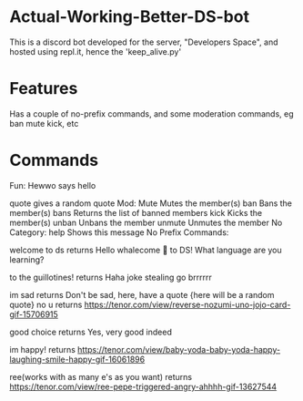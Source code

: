 # Actual-Working-Better-DS-bot

This is a discord bot developed for the server, "Developers Space", and hosted using repl.it, hence the 'keep_alive.py'

# Features

Has a couple of no-prefix commands, and some moderation commands, eg ban mute kick, etc

# Commands

Fun:
  Hewwo     says hello          

  quote     gives a random quote
Mod:
  Mute                Mutes the member(s)
  ban                 Bans the member(s) 
  bans                Returns the list of banned members
  kick                Kicks the member(s) 
  unban               Unbans the member 
  unmute              Unmutes the member
​No Category:
  help                Shows this message
No Prefix Commands:

welcome to ds returns Hello whalecome :whale: to DS! What language are you learning?

to the guillotines! returns Haha joke stealing go brrrrrr

im sad returns 
        Don't be sad, here, have a quote
				{here will be a random quote}
no u returns https://tenor.com/view/reverse-nozumi-uno-jojo-card-gif-15706915

good choice returns Yes, very good indeed

im happy! returns https://tenor.com/view/baby-yoda-baby-yoda-happy-laughing-smile-happy-gif-16061896

ree(works with as many e's as you want) returns <https://tenor.com/view/ree-pepe-triggered-angry-ahhhh-gif-13627544>